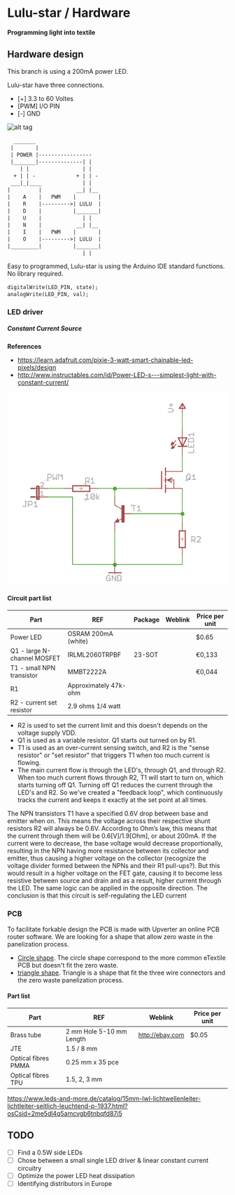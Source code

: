 # Lulu-star / Hardware
**Programming light into textile**

## Hardware design
This branch is using a 200mA power LED.

Lulu-star have three connections.
- [+] 3.3 to 60 Voltes
- [PWM] I/O PIN
- [-] GND

![alt tag](https://raw.githubusercontent.com/eTextile/Lulu/master/docs/pictures/footprint_connection.jpg)

      _______
     |       |
     | POWER |-----------------
     |_______|--------------| |
        | |                 | |
      + | | -             + | | -
     ___|_|____             | |
    |         |           __| |__
    |    A    |   PWM    |       |
    |    R    |--------->| LULU  |
    |    D    |          |_______|
    |    U    |             | |
    |    N    |           __| |__
    |    I    |   PWM    |       |
    |    O    |--------->| LULU  |
    |_________|          |_______|
                            | |

Easy to programmed, Lulu-star is using the Arduino IDE standard functions.
No library required.

    digitalWrite(LED_PIN, state);
    analogWrite(LED_PIN, val);


### LED driver
##### Constant Current Source
**References**
- https://learn.adafruit.com/pixie-3-watt-smart-chainable-led-pixels/design
- http://www.instructables.com/id/Power-LED-s---simplest-light-with-constant-current/

![alt tag](./DOCs/driver_00.png)

#### Circuit part list
| Part                         | REF                       | Package                | Weblink                | Price per unit |
| ---------------------------- | ------------------------- | -----------------------| -----------------------|--------------- |
| Power LED                    | OSRAM 200mA (white)       |                        |                        | $0.65          |
| Q1 - large N-channel MOSFET  | IRLML2060TRPBF            | 23-SOT                 |                        | €0,133         |
| T1 - small NPN transistor    | MMBT2222A                 |                        |                        | €0,044         |
| R1                           | Approximately 47k-ohm     |                        |                        |                |
| R2 - current set resistor    | 2.9 ohms 1/4 watt         |                        |                        |                |


- R2 is used to set the current limit and this doesn't depends on the voltage supply VDD.
- Q1 is used as a variable resistor. Q1 starts out turned on by R1.
- T1 is used as an over-current sensing switch, and R2 is the "sense resistor" or "set resistor" that triggers T1 when too much current is flowing. 
- The main current flow is through the LED's, through Q1, and through R2. When too much current flows through R2, T1 will start to turn on, which starts turning off Q1. Turning off Q1 reduces the current through the LED's and R2. So we've created a "feedback loop", which continuously tracks the current and keeps it exactly at the set point at all times. 

The NPN transistors T1 have a specified 0.6V drop between base and emitter when on.
This means the voltage across their respective shunt resistors R2 will always be 0.6V.
According to Ohm’s law, this means that the current through them will be 0.6[V]/1.9[Ohm], or about 200mA.
If the current were to decrease, the base voltage would decrease proportionally, resulting in the NPN having more resistance between its collector and emitter, thus causing a higher voltage on the collector (recognize the voltage divider formed between the NPNs and their R1 pull-ups?).
But this would result in a higher voltage on the FET gate, causing it to become less resistive between source and drain and as a result, higher current through the LED.
The same logic can be applied in the opposite direction. The conclusion is that this circuit is self-regulating the LED current


### PCB
To facilitate forkable design the PCB is made with Upverter an online PCB router software.
We are looking for a shape that allow zero waste in the panelization process.
- [Circle shape](https://upverter.com/DataPaulette/5193c940bede1099/Lulu-star_20/ "Made with Upvetrter, online PCB router software"). The circle shape correspond to the more common eTextile PCB but doesn't fit the zero waste.
- [triangle shape](https://upverter.com/DataPaulette/08fe1452dfd87b08/Lulu-star_21/ "Made with Upvetrter, online PCB router software"). Triangle is a shape that fit the three wire connectors and the zero waste panelization process.

#### Part list
| Part                 | REF                      | Weblink                | Price per unit |
| -------------------- | ------------------------ | -----------------------|--------------- |
| Brass tube           | 2 mm Hole 5-10 mm Length | http://ebay.com        | $0.05          |
| JTE                  | 1.5 / 8 mm               |                        |                |
| Optical fibres PMMA  | 0.25 mm x 35 pce         |                        |                |
| Optical fibres TPU   | 1.5, 2, 3 mm             |                        |                |

https://www.leds-and-more.de/catalog/15mm-lwl-lichtwellenleiter-lichtleiter-seitlich-leuchtend-p-1937.html?osCsid=2me5dl4q5amcvgb6tnbqfd87i5

## TODO
- [ ] Find a 0.5W side LEDs
- [ ] Chose between a small single LED driver & linear constant current circuitry
- [ ] Optimize the power LED heat dissipation
- [ ] Identifying distributors in Europe